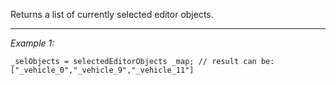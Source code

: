 Returns a list of currently selected editor objects.


---
*Example 1:*
```sqf
_selObjects = selectedEditorObjects _map; // result can be: ["_vehicle_0","_vehicle_9","_vehicle_11"]
```